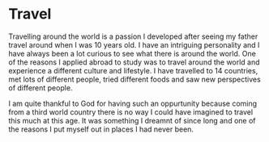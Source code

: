 # Travel

Travelling around the world is a passion I developed after seeing my father 
travel around when I was 10 years old. I have an intriguing personality and I have always been a lot curious to see what there is around the world. One of the reasons I applied abroad to study was to travel around the world and experience a different culture and lifestyle. I have travelled to 14 countries, met lots of different people, tried different foods and saw new perspectives of different people. 

I am quite thankful to God for having such an oppurtunity because coming from a third world country there is no way I could have imagined to travel this much at this age. It was something I dreamnt of since long and one of the reasons I put myself out in places I had never been. 